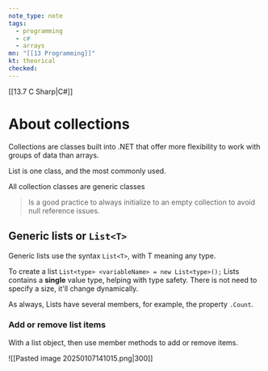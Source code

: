 ```yaml
---
note_type: note
tags:
  - programming
  - c#
  - arrays
mn: "[[13 Programming]]"
kt: theorical
checked: 
---
```

[[13.7 C Sharp|C#]]

# About collections
Collections are classes built into .NET that offer more flexibility to work with groups of data than arrays. 

List is one class, and the most commonly used. 

All collection classes are generic classes 

>Is a good practice to always initialize to an empty collection to avoid null reference issues. 
## Generic lists or `List<T>`
Generic lists use the syntax `List<T>`, with T meaning any type. 

To create a list `List<type> <variableName> = new List<type>();` Lists contains a **single** value type, helping with type safety. There is not need to specify a size, it'll change dynamically. 

As always, Lists have several members, for example, the property `.Count`. 

### Add or remove list items
With a list object, then use member methods to add or remove items.

![[Pasted image 20250107141015.png|300]]
